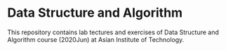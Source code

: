 # Data Structure and Algorithm

This repository contains lab tectures and exercises of Data Structure and Algorithm course (2020Jun) at Asian Institute of Technology.